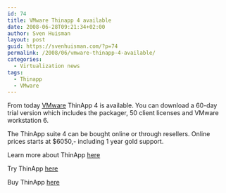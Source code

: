 ```yaml
---
id: 74
title: VMware Thinapp 4 available
date: 2008-06-28T09:21:34+02:00
author: Sven Huisman
layout: post
guid: https://svenhuisman.com/?p=74
permalink: /2008/06/vmware-thinapp-4-available/
categories:
  - Virtualization news
tags:
  - Thinapp
  - VMware
---
```

From today <a title="VMware" href="https://www.vmware.com" target="_blank">VMware</a> ThinApp 4 is available. You can download a 60-day trial version which includes the packager, 50 client licenses and VMware workstation 6.

The ThinApp suite 4 can be <!--more-->bought online or through resellers. Online prices starts at $6050,- including 1 year gold support.

Learn more about ThinApp <a title="Learn more about ThinApp" href="https://www.vmware.com/products/thinapp/" target="_blank">here</a>

Try ThinApp <a title="Try ThinApp" href="https://www.vmware.com/tryvmware/login.php?eval=thinapp" target="_blank">here</a>

Buy ThinApp <a title="Buy ThinApp" href="https://store.vmware.com/servlet/ControllerServlet?Action=DisplayPage&Env=BASE&Locale=en_US&SiteID=vmware&id=ProductDetailsPage&productID=105855000" target="_blank">here</a>